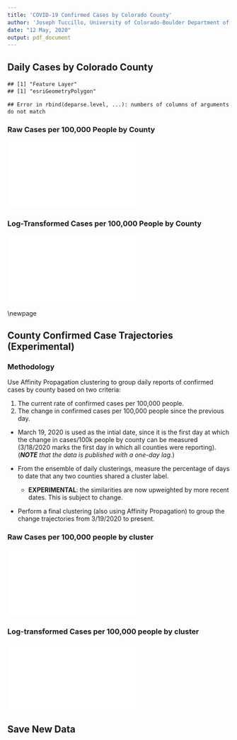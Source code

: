 ```yaml
---
title: 'COVID-19 Confirmed Cases by Colorado County'
author: 'Joseph Tuccillo, University of Colorado-Boulder Department of Geography'
date: "12 May, 2020"
output: pdf_document
---
```




## Daily Cases by Colorado County






```
## [1] "Feature Layer"
## [1] "esriGeometryPolygon"
```

```
## Error in rbind(deparse.level, ...): numbers of columns of arguments do not match
```










### Raw Cases per 100,000 People by County




![plot of chunk daily-cases-100k](figs/daily-cases-100k-1.pdf)

### Log-Transformed Cases per 100,000 People by County

![plot of chunk daily-cases-100k-log](figs/daily-cases-100k-log-1.pdf)




\newpage
## County Confirmed Case Trajectories (Experimental)


### Methodology

Use Affinity Propagation clustering to group daily reports of confirmed cases by county based on two criteria:

1. The current rate of confirmed cases per 100,000 people.
2. The change in confirmed cases per 100,000 people since the previous day.

- March 19, 2020 is used as the intial date, since it is the first day at which the change in cases/100k people by county can be measured (3/18/2020 marks the first day in which all counties were reporting). (_**NOTE** that the data is published with a one-day lag._)

- From the ensemble of daily clusterings, measure the percentage of days to date that any two counties shared a cluster label.
    - **EXPERIMENTAL**: the similarities are now upweighted by more recent dates. This is subject to change.

- Perform a final clustering (also using Affinity Propagation) to group the change trajectories from 3/19/2020 to present.

































### Raw Cases per 100,000 people by cluster

![plot of chunk county-clusters-raw](figs/county-clusters-raw-1.pdf)

### Log-transformed Cases per 100,000 people by cluster

![plot of chunk county-clusters--log](figs/county-clusters--log-1.pdf)

## Save New Data



